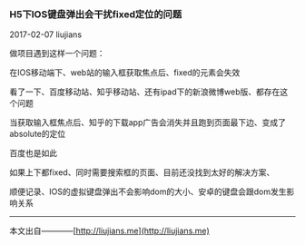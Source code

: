 ### H5下IOS键盘弹出会干扰fixed定位的问题

2017-02-07 liujians

做项目遇到这样一个问题：

在IOS移动端下、web站的输入框获取焦点后、fixed的元素会失效

看了一下、百度移动站、知乎移动站、还有ipad下的新浪微博web版、都存在这个问题

当获取输入框焦点后、知乎的下载app广告会消失并且跑到页面最下边、变成了absolute的定位

百度也是如此

如果上下都fixed、同时需要搜索框的页面、目前还没找到太好的解决方案、

顺便记录、IOS的虚拟键盘弹出不会影响dom的大小、安卓的键盘会跟dom发生影响关系

___
本文出自————[http://liujians.me](http://liujians.me)